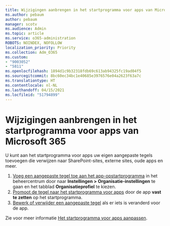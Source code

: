 ```yaml
---
title: Wijzigingen aanbrengen in het startprogramma voor apps van Microsoft 365
ms.author: pebaum
author: pebaum
manager: scotv
ms.audience: Admin
ms.topic: article
ms.service: o365-administration
ROBOTS: NOINDEX, NOFOLLOW
localization_priority: Priority
ms.collection: Adm_O365
ms.custom:
- "9003052"
- "5811"
ms.openlocfilehash: 1894d1c9b32318fdb69c613ab94325fc19ad04f5
ms.sourcegitcommit: 8bc60ec34bc1e40685e3976576e04a2623f63a7c
ms.translationtype: HT
ms.contentlocale: nl-NL
ms.lasthandoff: 04/15/2021
ms.locfileid: "51794899"
---
```

# <a name="make-changes-to-the-microsoft-365-app-launcher"></a>Wijzigingen aanbrengen in het startprogramma voor apps van Microsoft 365

U kunt aan het startprogramma voor apps uw eigen aangepaste tegels toevoegen die verwijzen naar SharePoint-sites, externe sites, oude apps en meer.

1. [Voeg een aangepaste tegel toe aan het app-opstartprogramma](https://docs.microsoft.com/microsoft-365/admin/manage/customize-the-app-launcher) in het beheercentrum door naar **Instellingen > Organisatie-instellingen** te gaan en het tabblad **Organisatieprofiel** te kiezen.
2. [Promoot de tegel naar het startprogramma voor apps](https://docs.microsoft.com/microsoft-365/admin/manage/customize-the-app-launcher#promote-the-tile-to-app-launcher) door de app **vast te zetten** op het startprogramma.
3. [Bewerk of verwijder een aangepaste tegel](https://docs.microsoft.com/microsoft-365/admin/manage/customize-the-app-launcher#edit-or-delete-a-custom-tile) als er iets is veranderd voor de app.

Zie voor meer informatie [Het startprogramma voor apps aanpassen](https://docs.microsoft.com/microsoft-365/admin/manage/customize-the-app-launcher).
